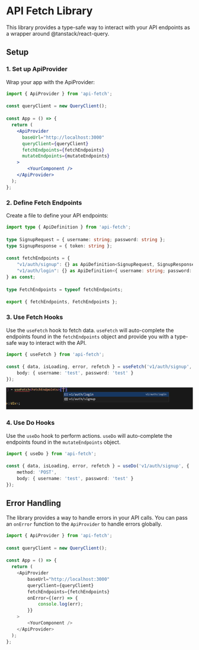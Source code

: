 # API Fetch Library

This library provides a type-safe way to interact with your API endpoints as a wrapper around @tanstack/react-query.

## Setup

### 1. Set up ApiProvider

Wrap your app with the ApiProvider:

```jsx
import { ApiProvider } from 'api-fetch';

const queryClient = new QueryClient();

const App = () => {
  return (
    <ApiProvider
      baseUrl="http://localhost:3000"
      queryClient={queryClient}
      fetchEndpoints={fetchEndpoints}
      mutateEndpoints={mutateEndpoints}
    >
        <YourComponent />
    </ApiProvider>
  );
};
```

### 2. Define Fetch Endpoints

Create a file to define your API endpoints:

```ts
import type { ApiDefinition } from 'api-fetch';

type SignupRequest = { username: string; password: string };
type SignupResponse = { token: string };    

const fetchEndpoints = {
    "v1/auth/signup": {} as ApiDefinition<SignupRequest, SignupResponse>,
    "v1/auth/login": {} as ApiDefinition<{ username: string; password: string }, { token: string }>
} as const;

type FetchEndpoints = typeof fetchEndpoints;

export { fetchEndpoints, FetchEndpoints };
```

### 3. Use Fetch Hooks

Use the `useFetch` hook to fetch data. `useFetch` will auto-complete the endpoints found in the `fetchEndpoints` object and provide you with a type-safe way to interact with the API.

```ts
import { useFetch } from 'api-fetch';

const { data, isLoading, error, refetch } = useFetch('v1/auth/signup', {
    body: { username: 'test', password: 'test' }
});

```

![Autocomplete endpoint url](assets/image.png)

### 4. Use Do Hooks

Use the `useDo` hook to perform actions. `useDo` will auto-complete the endpoints found in the `mutateEndpoints` object.

```ts
import { useDo } from 'api-fetch';

const { data, isLoading, error, refetch } = useDo('v1/auth/signup', {
    method: 'POST',
    body: { username: 'test', password: 'test' }
});

```

## Error Handling

The library provides a way to handle errors in your API calls. You can pass an `onError` function to the `ApiProvider` to handle errors globally.

```ts
import { ApiProvider } from 'api-fetch';

const queryClient = new QueryClient();

const App = () => {
  return (
    <ApiProvider
        baseUrl="http://localhost:3000" 
        queryClient={queryClient} 
        fetchEndpoints={fetchEndpoints}
        onError={(err) => {
            console.log(err);
        }}
    >
        <YourComponent />
    </ApiProvider>
  );
};
```